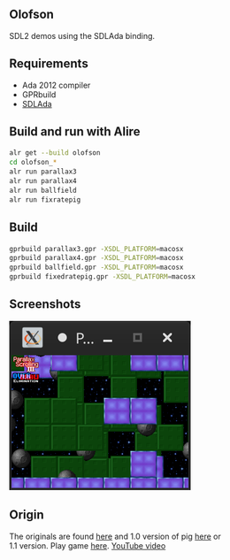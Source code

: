 
## Olofson

SDL2 demos using the SDLAda binding.

## Requirements

* Ada 2012 compiler
* GPRbuild
* [SDLAda](https://github.com/Lucretia/sdlada)

## Build and run with Alire

```sh
alr get --build olofson
cd olofson_*
alr run parallax3
alr run parallax4
alr run ballfield
alr run fixratepig
```

## Build

```sh
gprbuild parallax3.gpr -XSDL_PLATFORM=macosx
gprbuild parallax4.gpr -XSDL_PLATFORM=macosx
gprbuild ballfield.gpr -XSDL_PLATFORM=macosx
gprbuild fixedratepig.gpr -XSDL_PLATFORM=macosx
```

## Screenshots

![Parallax on Linux](screenshots/linux.png)

## Origin

The originals are found [here](http://olofson.net/examples.html)
and 1.0 version of pig [here](http://olofson.net/mixed.html) or  
1.1 version. Play game [here](http://www.olofson.net/pig/).
[YouTube video](https://www.youtube.com/watch?app=desktop&v=VvgSGAuxCvg)


